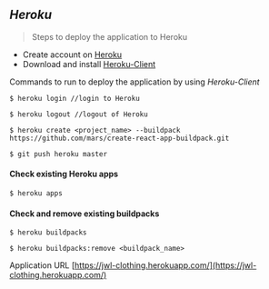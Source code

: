 ## _Heroku_
> Steps to deploy the application to Heroku   

* Create account on [Heroku](https://www.heroku.com)
* Download and install [Heroku-Client](https://devcenter.heroku.com/articles/heroku-cli)

Commands to run to deploy the application by using *Heroku-Client*
```text
$ heroku login //login to Heroku

$ heroku logout //logout of Heroku
```
```text
$ heroku create <project_name> --buildpack https://github.com/mars/create-react-app-buildpack.git

$ git push heroku master
```

#### Check existing Heroku apps
```text
$ heroku apps
```

#### Check and remove existing buildpacks
```text
$ heroku buildpacks

$ heroku buildpacks:remove <buildpack_name>
```

Application URL [https://jwl-clothing.herokuapp.com/](https://jwl-clothing.herokuapp.com/)